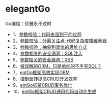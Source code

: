 # elegantGo
Go编程：优雅永不过时
- 1、[参数校验：代码由湿到干的过程](md/param-validate.md)
- 2、[参数校验：分离关注点-代码复杂度降维利器](md/param-validate-soc.md)
- 3、[参数校验：抽象到具体的思维方式](md/param-complex-validate.md)
- 4、[参数相关的安全漏洞：SQL注入](md/param-validate-sql-injection.md)
- 5、[参数相关的安全漏洞：XSS](md/param-validate-xss.md)
- 6、[被误解的ORM，只是单纯的不手写SQL？](md/orm.md)
- 7、[entGo框架高效实现ORM](md/orm-entgo.md)
- 8、[控制反转提高CRUD开发效率](md/orm-curd-1.md)
- 9、[entGo框架CRUD事务优化](md/orm-curd-2.md)
- 10、[entGo框架CRUD通用代码自动化生成](md/orm-curd-3.md)

